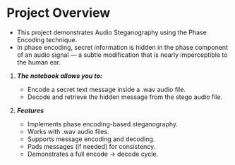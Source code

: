 # Project Overview

- This project demonstrates Audio Steganography using the Phase Encoding technique.
- In phase encoding, secret information is hidden in the phase component of an audio signal — a subtle modification that is nearly imperceptible to the human ear.

1. ***The notebook allows you to:***
    - Encode a secret text message inside a .wav audio file.
    - Decode and retrieve the hidden message from the stego audio file.

2. ***Features***
    - Implements phase encoding-based steganography.
    - Works with .wav audio files.
    - Supports message encoding and decoding.
    - Pads messages (if needed) for consistency.
    - Demonstrates a full encode → decode cycle.